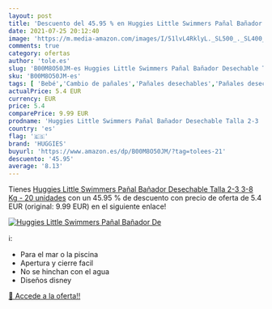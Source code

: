 ```yaml
---
layout: post
title: 'Descuento del 45.95 % en Huggies Little Swimmers Pañal Bañador De'
date: 2021-07-25 20:12:40
image: 'https://m.media-amazon.com/images/I/51lvL4RklyL._SL500_._SL400_.jpg'
comments: true
category: ofertas
author: 'tole.es'
slug: 'B00M8O50JM-es Huggies Little Swimmers Pañal Bañador Desechable Talla 2-3...'
sku: 'B00M8O50JM-es'
tags: [ 'Bebé','Cambio de pañales','Pañales desechables','Pañales desechables para nadar','Pañales para bebé','huggies','pañal', ]
actualPrice: 5.4 EUR
currency: EUR
price: 5.4
comparePrice: 9.99 EUR
prodname: 'Huggies Little Swimmers Pañal Bañador Desechable Talla 2-3  3-8 Kg  - 20 unidades'
country: 'es'
flag: '🇪🇸'
brand: 'HUGGIES'
buyurl: 'https://www.amazon.es/dp/B00M8O50JM/?tag=tolees-21'
descuento: '45.95'
average: '8.13'
---
```


Tienes [Huggies Little Swimmers Pañal Bañador Desechable Talla 2-3  3-8 Kg  - 20 unidades](https://www.amazon.es/dp/B00M8O50JM/?tag=tolees-21) con un 45.95 % de descuento con precio de oferta de 5.4 EUR (original: 9.99 EUR) en el siguiente enlace!

[![Huggies Little Swimmers Pañal Bañador De](https://m.media-amazon.com/images/I/51lvL4RklyL._SL500_._SL400_.jpg)](https://www.amazon.es/dp/B00M8O50JM/?tag=tolees-21)

ℹ️:

- Para el mar o la piscina
- Apertura y cierre facil
- No se hinchan con el agua
- Diseños disney

[🛒 Accede a la oferta!!](https://www.amazon.es/dp/B00M8O50JM/?tag=tolees-21)
